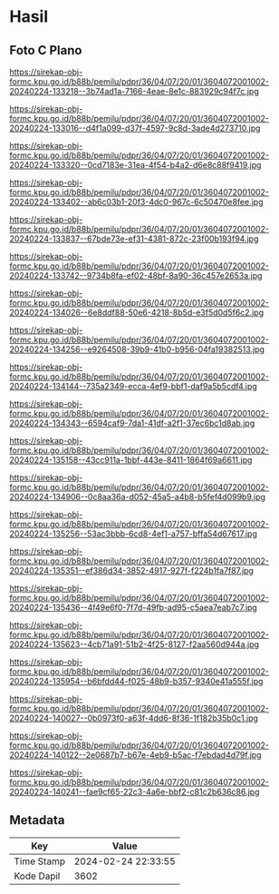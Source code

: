 # Hasil

## Foto C Plano

https://sirekap-obj-formc.kpu.go.id/b88b/pemilu/pdpr/36/04/07/20/01/3604072001002-20240224-133218--3b74ad1a-7166-4eae-8e1c-883929c94f7c.jpg

https://sirekap-obj-formc.kpu.go.id/b88b/pemilu/pdpr/36/04/07/20/01/3604072001002-20240224-133016--d4f1a099-d37f-4597-9c8d-3ade4d273710.jpg

https://sirekap-obj-formc.kpu.go.id/b88b/pemilu/pdpr/36/04/07/20/01/3604072001002-20240224-133320--0cd7183e-31ea-4f54-b4a2-d6e8c88f9419.jpg

https://sirekap-obj-formc.kpu.go.id/b88b/pemilu/pdpr/36/04/07/20/01/3604072001002-20240224-133402--ab6c03b1-20f3-4dc0-967c-6c50470e8fee.jpg

https://sirekap-obj-formc.kpu.go.id/b88b/pemilu/pdpr/36/04/07/20/01/3604072001002-20240224-133837--67bde73e-ef31-4381-872c-23f00b193f94.jpg

https://sirekap-obj-formc.kpu.go.id/b88b/pemilu/pdpr/36/04/07/20/01/3604072001002-20240224-133742--9734b8fa-ef02-48bf-8a90-36c457e2653a.jpg

https://sirekap-obj-formc.kpu.go.id/b88b/pemilu/pdpr/36/04/07/20/01/3604072001002-20240224-134026--6e8ddf88-50e6-4218-8b5d-e3f5d0d5f6c2.jpg

https://sirekap-obj-formc.kpu.go.id/b88b/pemilu/pdpr/36/04/07/20/01/3604072001002-20240224-134256--e9264508-39b9-41b0-b956-04fa19382513.jpg

https://sirekap-obj-formc.kpu.go.id/b88b/pemilu/pdpr/36/04/07/20/01/3604072001002-20240224-134144--735a2349-ecca-4ef9-bbf1-daf9a5b5cdf4.jpg

https://sirekap-obj-formc.kpu.go.id/b88b/pemilu/pdpr/36/04/07/20/01/3604072001002-20240224-134343--6594caf9-7da1-41df-a2f1-37ec6bc1d8ab.jpg

https://sirekap-obj-formc.kpu.go.id/b88b/pemilu/pdpr/36/04/07/20/01/3604072001002-20240224-135158--43cc911a-1bbf-443e-8411-1864f69a6611.jpg

https://sirekap-obj-formc.kpu.go.id/b88b/pemilu/pdpr/36/04/07/20/01/3604072001002-20240224-134906--0c8aa36a-d052-45a5-a4b8-b5fef4d099b9.jpg

https://sirekap-obj-formc.kpu.go.id/b88b/pemilu/pdpr/36/04/07/20/01/3604072001002-20240224-135256--53ac3bbb-6cd8-4ef1-a757-bffa54d67617.jpg

https://sirekap-obj-formc.kpu.go.id/b88b/pemilu/pdpr/36/04/07/20/01/3604072001002-20240224-135351--ef386d34-3852-4917-927f-f224b1fa7f87.jpg

https://sirekap-obj-formc.kpu.go.id/b88b/pemilu/pdpr/36/04/07/20/01/3604072001002-20240224-135436--4f49e6f0-7f7d-49fb-ad95-c5aea7eab7c7.jpg

https://sirekap-obj-formc.kpu.go.id/b88b/pemilu/pdpr/36/04/07/20/01/3604072001002-20240224-135623--4cb71a91-51b2-4f25-8127-f2aa560d944a.jpg

https://sirekap-obj-formc.kpu.go.id/b88b/pemilu/pdpr/36/04/07/20/01/3604072001002-20240224-135954--b6bfdd44-f025-48b9-b357-9340e41a555f.jpg

https://sirekap-obj-formc.kpu.go.id/b88b/pemilu/pdpr/36/04/07/20/01/3604072001002-20240224-140027--0b0973f0-a63f-4dd6-8f36-1f182b35b0c1.jpg

https://sirekap-obj-formc.kpu.go.id/b88b/pemilu/pdpr/36/04/07/20/01/3604072001002-20240224-140122--2e0687b7-b67e-4eb9-b5ac-f7ebdad4d79f.jpg

https://sirekap-obj-formc.kpu.go.id/b88b/pemilu/pdpr/36/04/07/20/01/3604072001002-20240224-140241--fae9cf65-22c3-4a6e-bbf2-c81c2b636c86.jpg


## Metadata

| Key        | Value               |
| ---------- | ------------------- |
| Time Stamp | 2024-02-24 22:33:55 |
| Kode Dapil | 3602                |



